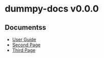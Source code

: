 # dummpy-docs v0.0.0

Documentss
--------
* [User Guide](user-guide.md)
* [Second Page](second-page.md)
* [Third Page](third/third_doc.md)